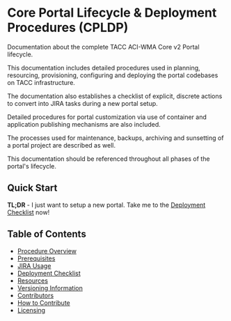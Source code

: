 # Core Portal Lifecycle & Deployment Procedures (CPLDP)

Documentation about the complete TACC ACI-WMA Core v2 Portal lifecycle.

This documentation includes detailed procedures used in planning, resourcing, provisioning, configuring and deploying the portal codebases on TACC infrastructure.

The documentation also establishes a checklist of explicit, discrete actions to convert into JIRA tasks during a new portal setup.

Detailed procedures for portal customization via use of container and application publishing mechanisms are also included.

The processes used for maintenance, backups, archiving and sunsetting of a portal project are described as well.

This documentation should be referenced throughout all phases of the portal's lifecycle.

## Quick Start

**TL;DR** - I just want to setup a new portal. Take me to the [Deployment Checklist](pages/checklist.md) now!

## Table of Contents

- [Procedure Overview](pages/overview.md)
- [Prerequisites](pages/prerequisites.md)
- [JIRA Usage](pages/jira-usage.md)
- [Deployment Checklist](pages/checklist.md)
- [Resources](pages/resources.md)
- [Versioning Information](pages/versioning-information.md)
- [Contributors](pages/contributors.md)
- [How to Contribute](pages/how-to-contribute.md)
- [Licensing](pages/licensing.md)
